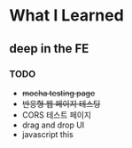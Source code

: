 # What I Learned

## deep in the FE

<!-- ### https://ykkim-git.github.io/WIL -->

### TODO

- <s>mocha testing page</s>
- <s>반응형 웹 페이지 테스팅</s>
- CORS 테스트 페이지
- drag and drop UI
- javascript this